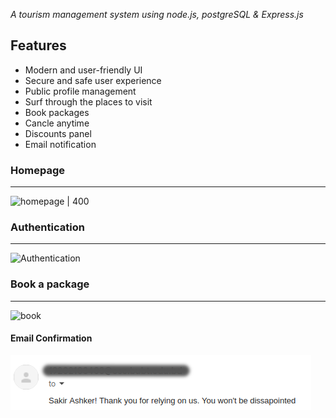 *A tourism management system using node.js, postgreSQL & Express.js*

## Features

- Modern and user-friendly UI
- Secure and safe user experience
- Public profile management
- Surf through the places to visit
- Book packages
- Cancle anytime
- Discounts panel
- Email notification

### Homepage
---
![homepage  | 400](/docfiles/home.gif)

### Authentication
---

![Authentication](/docfiles/reg-login.gif)

### Book a package
---

![book](/docfiles/order.gif)

#### Email Confirmation

![email](/docfiles/regMail.png)

